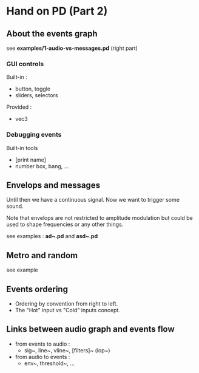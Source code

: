 # Hand on PD (Part 2)

## About the events graph

see **examples/1-audio-vs-messages.pd** (right part)

### GUI controls

Built-in :

* button, toggle
* sliders, selectors

Provided :

* vec3

### Debugging events

Built-in tools

* [print name]
* number box, bang, ...


## Envelops and messages

Until then we have a continuous signal. Now we want to trigger some sound.

Note that envelops are not restricted to amplitude modulation but could be used to shape frequencies or any other things.

see examples : **ad~.pd** and **asd~.pd**

## Metro and random

see example

## Events ordering

* Ordering by convention from right to left.
* The "Hot" input vs "Cold" inputs concept.


## Links between audio graph and events flow

* from events to audio :
  * sig~, line~, vline~, [filters]~ (lop~)
* from audio to events :
  * env~, threshold~, ... 

